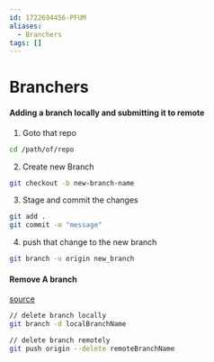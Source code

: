 ```yaml
---
id: 1722694456-PFUM
aliases:
  - Branchers
tags: []
---
```


# Branchers

#### Adding a branch locally and submitting it to remote

1. Goto that repo

```bash
cd /path/of/repo
```

2. Create new Branch

```bash
git checkout -b new-branch-name
```

3. Stage and commit the changes

```bash
git add .
git commit -m "message"
```

4. push that change to the new branch

```bash
git branch -u origin new_branch
```

#### Remove A branch

[source](https://www.freecodecamp.org/news/how-to-delete-a-git-branch-both-locally-and-remotely/)

```bash
// delete branch locally
git branch -d localBranchName

// delete branch remotely
git push origin --delete remoteBranchName
```
